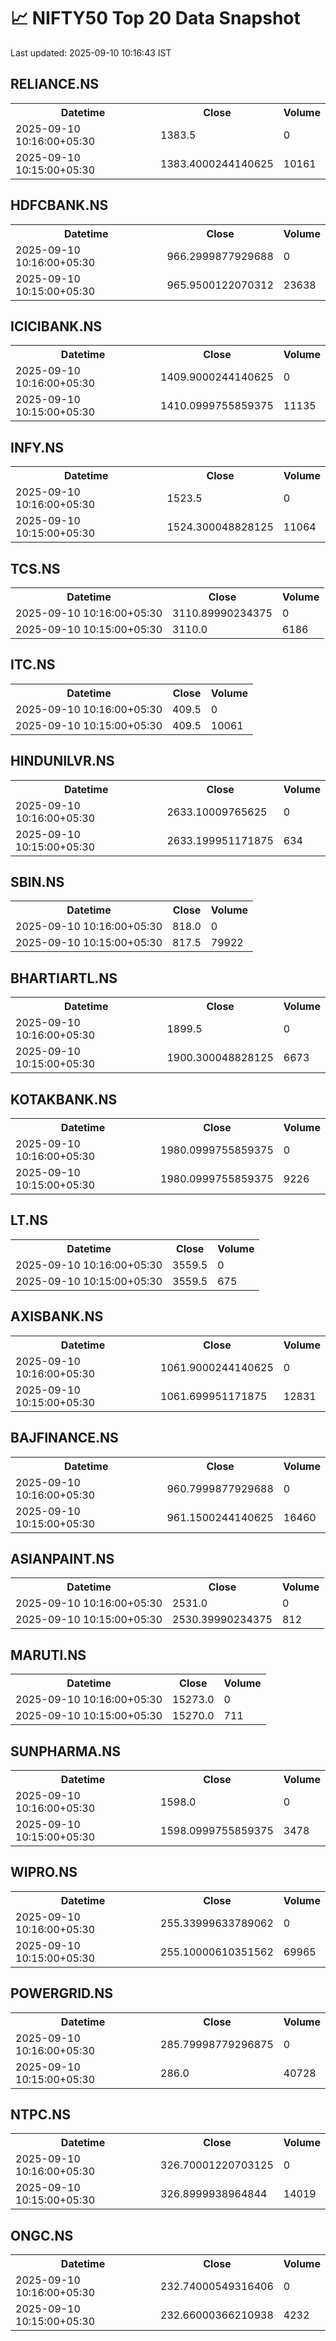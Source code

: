 # 📈 NIFTY50 Top 20 Data Snapshot

Last updated: 2025-09-10 10:16:43 IST

## RELIANCE.NS

<table>
  <tr><th>Datetime</th><th>Close</th><th>Volume</th></tr>
  <tr><td>2025-09-10 10:16:00+05:30</td><td>1383.5</td><td>0</td></tr>
  <tr><td>2025-09-10 10:15:00+05:30</td><td>1383.4000244140625</td><td>10161</td></tr>
</table>

## HDFCBANK.NS

<table>
  <tr><th>Datetime</th><th>Close</th><th>Volume</th></tr>
  <tr><td>2025-09-10 10:16:00+05:30</td><td>966.2999877929688</td><td>0</td></tr>
  <tr><td>2025-09-10 10:15:00+05:30</td><td>965.9500122070312</td><td>23638</td></tr>
</table>

## ICICIBANK.NS

<table>
  <tr><th>Datetime</th><th>Close</th><th>Volume</th></tr>
  <tr><td>2025-09-10 10:16:00+05:30</td><td>1409.9000244140625</td><td>0</td></tr>
  <tr><td>2025-09-10 10:15:00+05:30</td><td>1410.0999755859375</td><td>11135</td></tr>
</table>

## INFY.NS

<table>
  <tr><th>Datetime</th><th>Close</th><th>Volume</th></tr>
  <tr><td>2025-09-10 10:16:00+05:30</td><td>1523.5</td><td>0</td></tr>
  <tr><td>2025-09-10 10:15:00+05:30</td><td>1524.300048828125</td><td>11064</td></tr>
</table>

## TCS.NS

<table>
  <tr><th>Datetime</th><th>Close</th><th>Volume</th></tr>
  <tr><td>2025-09-10 10:16:00+05:30</td><td>3110.89990234375</td><td>0</td></tr>
  <tr><td>2025-09-10 10:15:00+05:30</td><td>3110.0</td><td>6186</td></tr>
</table>

## ITC.NS

<table>
  <tr><th>Datetime</th><th>Close</th><th>Volume</th></tr>
  <tr><td>2025-09-10 10:16:00+05:30</td><td>409.5</td><td>0</td></tr>
  <tr><td>2025-09-10 10:15:00+05:30</td><td>409.5</td><td>10061</td></tr>
</table>

## HINDUNILVR.NS

<table>
  <tr><th>Datetime</th><th>Close</th><th>Volume</th></tr>
  <tr><td>2025-09-10 10:16:00+05:30</td><td>2633.10009765625</td><td>0</td></tr>
  <tr><td>2025-09-10 10:15:00+05:30</td><td>2633.199951171875</td><td>634</td></tr>
</table>

## SBIN.NS

<table>
  <tr><th>Datetime</th><th>Close</th><th>Volume</th></tr>
  <tr><td>2025-09-10 10:16:00+05:30</td><td>818.0</td><td>0</td></tr>
  <tr><td>2025-09-10 10:15:00+05:30</td><td>817.5</td><td>79922</td></tr>
</table>

## BHARTIARTL.NS

<table>
  <tr><th>Datetime</th><th>Close</th><th>Volume</th></tr>
  <tr><td>2025-09-10 10:16:00+05:30</td><td>1899.5</td><td>0</td></tr>
  <tr><td>2025-09-10 10:15:00+05:30</td><td>1900.300048828125</td><td>6673</td></tr>
</table>

## KOTAKBANK.NS

<table>
  <tr><th>Datetime</th><th>Close</th><th>Volume</th></tr>
  <tr><td>2025-09-10 10:16:00+05:30</td><td>1980.0999755859375</td><td>0</td></tr>
  <tr><td>2025-09-10 10:15:00+05:30</td><td>1980.0999755859375</td><td>9226</td></tr>
</table>

## LT.NS

<table>
  <tr><th>Datetime</th><th>Close</th><th>Volume</th></tr>
  <tr><td>2025-09-10 10:16:00+05:30</td><td>3559.5</td><td>0</td></tr>
  <tr><td>2025-09-10 10:15:00+05:30</td><td>3559.5</td><td>675</td></tr>
</table>

## AXISBANK.NS

<table>
  <tr><th>Datetime</th><th>Close</th><th>Volume</th></tr>
  <tr><td>2025-09-10 10:16:00+05:30</td><td>1061.9000244140625</td><td>0</td></tr>
  <tr><td>2025-09-10 10:15:00+05:30</td><td>1061.699951171875</td><td>12831</td></tr>
</table>

## BAJFINANCE.NS

<table>
  <tr><th>Datetime</th><th>Close</th><th>Volume</th></tr>
  <tr><td>2025-09-10 10:16:00+05:30</td><td>960.7999877929688</td><td>0</td></tr>
  <tr><td>2025-09-10 10:15:00+05:30</td><td>961.1500244140625</td><td>16460</td></tr>
</table>

## ASIANPAINT.NS

<table>
  <tr><th>Datetime</th><th>Close</th><th>Volume</th></tr>
  <tr><td>2025-09-10 10:16:00+05:30</td><td>2531.0</td><td>0</td></tr>
  <tr><td>2025-09-10 10:15:00+05:30</td><td>2530.39990234375</td><td>812</td></tr>
</table>

## MARUTI.NS

<table>
  <tr><th>Datetime</th><th>Close</th><th>Volume</th></tr>
  <tr><td>2025-09-10 10:16:00+05:30</td><td>15273.0</td><td>0</td></tr>
  <tr><td>2025-09-10 10:15:00+05:30</td><td>15270.0</td><td>711</td></tr>
</table>

## SUNPHARMA.NS

<table>
  <tr><th>Datetime</th><th>Close</th><th>Volume</th></tr>
  <tr><td>2025-09-10 10:16:00+05:30</td><td>1598.0</td><td>0</td></tr>
  <tr><td>2025-09-10 10:15:00+05:30</td><td>1598.0999755859375</td><td>3478</td></tr>
</table>

## WIPRO.NS

<table>
  <tr><th>Datetime</th><th>Close</th><th>Volume</th></tr>
  <tr><td>2025-09-10 10:16:00+05:30</td><td>255.33999633789062</td><td>0</td></tr>
  <tr><td>2025-09-10 10:15:00+05:30</td><td>255.10000610351562</td><td>69965</td></tr>
</table>

## POWERGRID.NS

<table>
  <tr><th>Datetime</th><th>Close</th><th>Volume</th></tr>
  <tr><td>2025-09-10 10:16:00+05:30</td><td>285.79998779296875</td><td>0</td></tr>
  <tr><td>2025-09-10 10:15:00+05:30</td><td>286.0</td><td>40728</td></tr>
</table>

## NTPC.NS

<table>
  <tr><th>Datetime</th><th>Close</th><th>Volume</th></tr>
  <tr><td>2025-09-10 10:16:00+05:30</td><td>326.70001220703125</td><td>0</td></tr>
  <tr><td>2025-09-10 10:15:00+05:30</td><td>326.8999938964844</td><td>14019</td></tr>
</table>

## ONGC.NS

<table>
  <tr><th>Datetime</th><th>Close</th><th>Volume</th></tr>
  <tr><td>2025-09-10 10:16:00+05:30</td><td>232.74000549316406</td><td>0</td></tr>
  <tr><td>2025-09-10 10:15:00+05:30</td><td>232.66000366210938</td><td>4232</td></tr>
</table>

